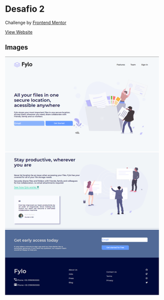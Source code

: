 # Desafio 2
Challenge by [Frontend Mentor](https://www.frontendmentor.io/challenges/fylo-landing-page-with-two-column-layout-5ca5ef041e82137ec91a50f5)

[View Website](https://desafio2-ebon.vercel.app/)

## Images
![enter image description here](https://github.com/im-DanielLira/Desafio2/blob/main/assets/images/readme-image.png?raw=true)
![enter image description here](https://github.com/im-DanielLira/Desafio2/blob/main/assets/images/readme-image1.png?raw=true)
![enter image description here](https://github.com/im-DanielLira/Desafio2/blob/main/assets/images/readme-image2.png?raw=true)
